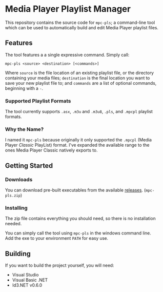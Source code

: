 # Media Player Playlist Manager

This repository contains the source code for `mpc-pls`; a command-line tool which can be used to automatically build and edit Media Player playlist files.

## Features

The tool features a a single expressive command. Simply call:

```
mpc-pls <source> <destination> [<commands>]
```

Where `source` is the file location of an existing playlist file, or the directory containing your media files; `destination` is the final location you want to save your new playlist file to; and `commands` are a list of optional commands, beginning with a `-`.

### Supported Playlist Formats

The tool currently supports `.asx`, `.m3u` and `.m3u8`, `.pls`, and `.mpcpl` playlist formats.

### Why the Name?

I named it `mpc-pls` because originally it only supported the `.mpcpl` (Media Player *Classic* PlayList) format. I've expanded the available range to the ones Media Player Classic natively exports to.

## Getting Started

### Downloads

You can download pre-built executables from the available [releases](https://github.com/NuxiiGit/mpc-playlist-manager/releases). (`mpc-pls.zip`)

### Installing

The zip file contains everything you should need, so there is no installation needed.

You can simply call the tool using `mpc-pls` in the windows command line. Add the exe to your environment `PATH` for easy use.

## Building

If you want to build the project yourself, you will need:

 - Visual Studio
 - Visual Basic .NET
 - Id3.NET v0.6.0